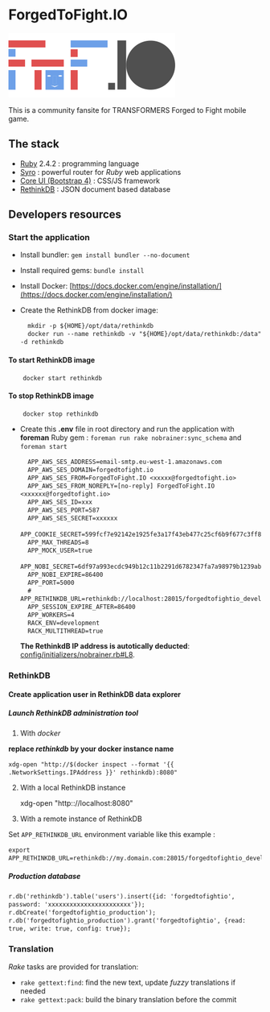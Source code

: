 # ForgedToFight.IO

![Logo ForgedToFight.IO](assets/images/logo_forgedtofight.io_bg-white_332x128.png "ForgedToFight.IO")

This is a community fansite for TRANSFORMERS Forged to Fight mobile game.

## The stack

* [Ruby](https://www.ruby-lang.org/) 2.4.2 : programming language
* [Syro](http://soveran.github.io/syro/) : powerful router for *Ruby* web applications
* [Core UI (Bootstrap 4)](http://coreui.io) : CSS/JS framework
* [RethinkDB](https://www.rethinkdb.com/) : JSON document based database

## Developers resources

### Start the application

* Install bundler: `gem install bundler --no-document`
* Install required gems: `bundle install`
* Install Docker: [https://docs.docker.com/engine/installation/](https://docs.docker.com/engine/installation/)
* Create the RethinkDB from docker image:

        mkdir -p ${HOME}/opt/data/rethinkdb
        docker run --name rethinkdb -v "${HOME}/opt/data/rethinkdb:/data" -d rethinkdb

#### To start RethinkDB image

        docker start rethinkdb

#### To stop RethinkDB image

        docker stop rethinkdb

* Create this **.env** file in root directory and run the application with **foreman** Ruby gem : `foreman run rake nobrainer:sync_schema` and `foreman start`

        APP_AWS_SES_ADDRESS=email-smtp.eu-west-1.amazonaws.com
        APP_AWS_SES_DOMAIN=forgedtofight.io
        APP_AWS_SES_FROM=ForgedToFight.IO <xxxxx@forgedtofight.io>
        APP_AWS_SES_FROM_NOREPLY=[no-reply] ForgedToFight.IO <xxxxxx@forgedtofight.io>
        APP_AWS_SES_ID=xxx
        APP_AWS_SES_PORT=587
        APP_AWS_SES_SECRET=xxxxxx
        APP_COOKIE_SECRET=599fcf7e92142e1925fe3a17f43eb477c25cf6b9f677c3ff8916c2d92ff1e00977fe97cf4643632b4b70e899a752dc5ec7bb0282ea8ea319a4b019a25c54dbd4
        APP_MAX_THREADS=8
        APP_MOCK_USER=true
        APP_NOBI_SECRET=6df97a993ecdc949b12c11b2291d6782347fa7a98979b1239ab3f9b65c98fee3a029e207a6b9aa578db14663717c3eb83f8e42c8e8b816e2da0b7b568fd46d16
        APP_NOBI_EXPIRE=86400
        APP_PORT=5000
        # APP_RETHINKDB_URL=rethinkdb://localhost:28015/forgedtofightio_development
        APP_SESSION_EXPIRE_AFTER=86400
        APP_WORKERS=4
        RACK_ENV=development
        RACK_MULTITHREAD=true

    **The RethinkdB IP address is autotically deducted**: [config/initializers/nobrainer.rb#L8](config/initializers/nobrainer.rb#L8).

### RethinkDB

#### Create application user in RethinkDB data explorer

##### Launch RethinkDB administration tool

1. With *docker*

__replace *rethinkdb* by your docker instance name__

    xdg-open "http://$(docker inspect --format '{{ .NetworkSettings.IPAddress }}' rethinkdb):8080"

2. With a local RethinkDB instance

    xdg-open "http:://localhost:8080"

3. With a remote instance of RethinkDB

Set `APP_RETHINKDB_URL` environment variable like this example : 

    export APP_RETHINKDB_URL=rethinkdb://my.domain.com:28015/forgedtofightio_development

##### Production database

    r.db('rethinkdb').table('users').insert({id: 'forgedtofightio', password: 'xxxxxxxxxxxxxxxxxxxxxxx'});
    r.dbCreate('forgedtofightio_production');
    r.db('forgedtofightio_production').grant('forgedtofightio', {read: true, write: true, config: true});

### Translation

*Rake* tasks are provided for translation:

* `rake gettext:find`: find the new text, update *fuzzy* translations if needed
* `rake gettext:pack`: build the binary translation before the commit
